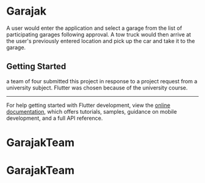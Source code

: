 # Garajak
A user would enter the application and select a garage from the list of participating garages following approval. A tow truck would then arrive at the user's previously entered location and pick up the car and take it to the garage.

## Getting Started

a team of four submitted this project in response to a project request from a university subject.
Flutter was chosen because of the university course.

-----

For help getting started with Flutter development, view the
[online documentation](https://docs.flutter.dev/), which offers tutorials,
samples, guidance on mobile development, and a full API reference.
# GarajakTeam
# GarajakTeam
